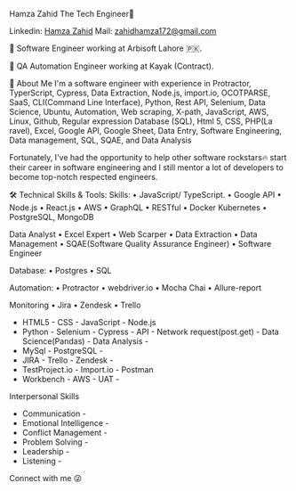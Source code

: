 Hamza Zahid
The Tech Engineer👋

 Linkedin: [Hamza Zahid](https://www.linkedin.com/in/hamza-zahid-a4201b166/) Mail: zahidhamza172@gmail.com

🏢 Software Engineer working at Arbisoft Lahore 🇵🇰.

🏢 QA Automation Engineer working at Kayak (Contract).

🚀 About Me
I'm a software engineer with experience in Protractor,  TyperScript,  Cypress, Data Extraction, Node.js, import.io, OCOTPARSE,  SaaS, CLI(Command Line Interface), Python, Rest API, Selenium, Data Science, Ubuntu, Automation, Web scraping, X-path, JavaScript, AWS, Linux,  Github, Regular expression Database (SQL), Html 5, CSS, PHP(La ravel), Excel, Google API, Google Sheet, Data Entry, Software Engineering, Data management, SQL, SQAE, and Data Analysis

Fortunately, I've had the opportunity to help other software rockstars🔥 start their career in software engineering and I still mentor a lot of developers to become top-notch respected engineers.

🛠 Technical Skills & Tools:
Skills:
• JavaScript/ TypeScript.
• Google API
• Node.js
• React.js
• AWS
• GraphQL
• RESTful
• Docker Kubernetes
• PostgreSQL, MongoDB

Data Analyst
• Excel Expert
• Web Scarper
• Data Extraction
• Data Management
• SQAE(Software Quality Assurance Engineer)
• Software Engineer

Database:
• Postgres
• SQL

Automation:
• Protractor
• webdriver.io
• Mocha Chai
• Allure-report

Monitoring
• Jira
• Zendesk
• Trello

- HTML5 - CSS - JavaScript - Node.js
- Python - Selenium - Cypress - API - Network request(post.get) - Data Science(Pandas) - Data Analysis -
- MySql - PostgreSQL - 
- JIRA - Trello - Zendesk - 
- TestProject.io - Import.io - Postman
- Workbench - AWS - UAT -


Interpersonal Skills

- Communication -
- Emotional Intelligence -
- Conflict Management -
- Problem Solving -
- Leadership -
- Listening -

Connect with me 😜
